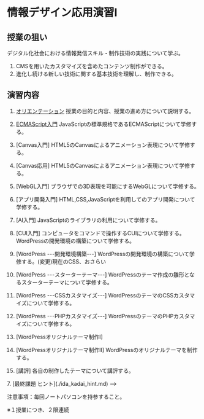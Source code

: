 # 情報デザイン応用演習I

## 授業の狙い

デジタル化社会における情報発信スキル・制作技術の実践について学ぶ。

1. CMSを用いたカスタマイズを含めたコンテンツ制作ができる。
2. 進化し続ける新しい技術に関する基本技術を理解し、制作できる。

## 演習内容
1. [オリエンテーション](./ida_01.md)
授業の目的と内容、授業の進め方について説明する。

2. [ECMAScript入門](./ida_02.md)
JavaScriptの標準規格であるECMAScriptについて学修する。

3. [Canvas入門]
HTML5のCanvasによるアニメーション表現について学修する。

4. [Canvas応用]
HTML5のCanvasによるアニメーション表現について学修する。

5. [WebGL入門]
ブラウザでの3D表現を可能にするWebGLについて学修する。

6. [アプリ開発入門]
HTML,CSS,JavaScriptを利用してのアプリ開発について学修する。

7. [AI入門]
JavaScriptのライブラリの利用について学修する。

8. [CUI入門]
コンピュータをコマンドで操作するCUIについて学修する。
WordPressの開発環境の構築について学修する。

9. [WordPress ---開発環境構築---]
WordPressの開発環境の構築について学修する。(変更)現在のCSS、おさらい

10.  [WordPress ---スターターテーマ---]
WordPressのテーマ作成の雛形となるスターターテーマについて学修する。

11.  [WordPress ---CSSカスタマイズ---]
WordPressのテーマのCSSカスタマイズについて学修する。

12.  [WordPress ---PHPカスタマイズ---]
WordPressのテーマのPHPカスタマイズについて学修する。

13.  [WordPressオリジナルテーマ制作I]
14.  [WordPressオリジナルテーマ制作II]
WordPressのオリジナルテーマを制作する。

15.  [講評]
各自の制作したテーマについて講評する。

<!-->
7.  [最終課題 ヒント](./ida_kadai_hint.md)
-->

<!--
1.   [WordPress ---スターターテーマ---]
WordPressのテーマ作成の雛形となるスターターテーマについて学修する。
-->
<!--(変更) CSSでレイアウト-->
<!--
1.   [WordPress ---CSSカスタマイズ---]
WordPressのテーマのCSSカスタマイズについて学修する。
-->
<!--(変更)Wordpress復習+α-->

<!--
1.    [WordPress ---PHPカスタマイズ---]
WordPressのテーマのPHPカスタマイズについて学修する。
-->
<!--(変更 )Wordpress CSS,PHPカスタマイズ-->

<!--
1.   [WordPressオリジナルテーマ制作I]<!-- (変更 Wordpressによるポートフォリオサイトの制作I)-->
<!--
2.   [WordPressオリジナルテーマ制作II] -->
<!--(変更 Wordpressによるポートフォリオサイトの制作II)
WordPressのオリジナルテーマを制作する。-->

<!--
1.   [講評]
各自の制作したテーマについて講評する。
-->
注意事項：毎回ノートパソコンを持参すること。


※１授業につき、２限連続